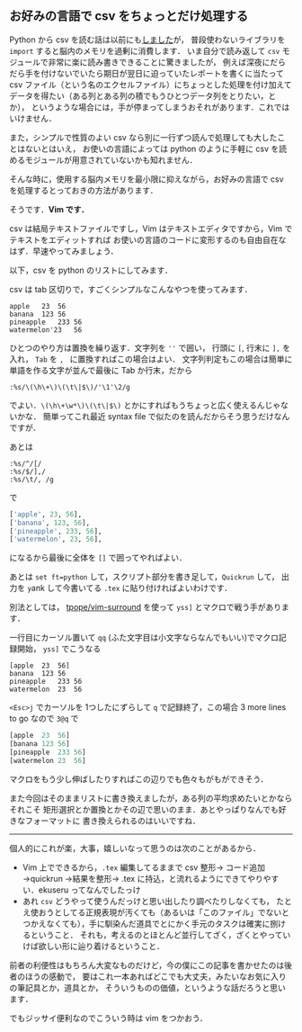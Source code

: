 お好みの言語で csv をちょっとだけ処理する
------------------------------------------

Python から csv を読む話は以前にも[しました](https://github.com/lesguillemets/notes/blob/master/2013/Oct/31-python-readcsv.md)が，
普段使わないライブラリを `import` すると脳内のメモリを過剰に消費します．
いま自分で読み返して `csv` モジュールで非常に楽に読み書きできることに驚きましたが，
例えば深夜にだらだら手を付けないでいたら期日が翌日に迫っていたレポートを書くに当たって 
csv ファイル（という名のエクセルファイル）にちょっとした処理を付け加えてデータを得たい（ある列とある列の積でもうひとつデータ列をとりたい，とか），
というような場合には，手が停まってしまうおそれがあります．これではいけません．

また，シンプルで性質のよい csv なら別に一行ずつ読んで処理しても大したことはないとはいえ，
お使いの言語によっては python のように手軽に csv を読めるモジュールが用意されていないかも知れません．

そんな時に，使用する脳内メモリを最小限に抑えながら，お好みの言語で csv を処理するとっておきの方法があります．

そうです．**Vim です．**

csv は結局テキストファイルですし，Vim はテキストエディタですから，Vim でテキストをエディットすれば
お使いの言語のコードに変形するのも自由自在なはず．早速やってみましょう．

以下，csv を python のリストにしてみます．

csv は tab 区切りで，すごくシンプルなこんなやつを使ってみます．

```csv
apple	23	56
banana	123	56
pineapple	233	56
watermelon'23	56
```

ひとつのやり方は置換を繰り返す．文字列を `''` で囲い，
行頭に `[`, 行末に `],` を入れ， `Tab` を `, ` に置換すればこの場合はよい．
文字列判定もこの場合は簡単に単語を作る文字が並んで最後に Tab か行末，だから

```Vim
:%s/\(\h\+\)\(\t\|$\)/'\1'\2/g
```

でよい．`\(\h\+\w*\)\(\t\|$\)` とかにすればもうちょっと広く使えるんじゃないかな．
簡単ってこれ最近 syntax file で似たのを読んだからそう思うだけなんですが．

あとは

```vim
:%s/^/[/
:%s/$/],/
:%s/\t/, /g

```

で

```Python
['apple', 23, 56],
['banana', 123, 56],
['pineapple', 233, 56],
['watermelon', 23, 56],
```

になるから最後に全体を `[]` で囲ってやればよい．

あとは `set ft=python` して，スクリプト部分を書き足して，`Quickrun` して，
出力を `y`ank して今書いてる `.tex` に貼り付ければよいわけです．

別法としては， [tpope/vim-surround](https://github.com/tpope/vim-surround) を使って
`yss]` とマクロで戦う手があります．

一行目にカーソル置いて `qq` (ふた文字目は小文字ならなんでもいい)でマクロ記録開始，
`yss]` でこうなる

```csv
[apple	23	56]
banana	123	56
pineapple	233	56
watermelon	23	56
```

`<Esc>j` でカーソルを 1つしたにずらして `q` で記録終了，この場合 3 more lines to go なので `3@q` で

```python
[apple	23	56]
[banana	123	56]
[pineapple	233	56]
[watermelon	23	56]
```

マクロをもう少し伸ばしたりすればこの辺りでも色々もがもができそう．

また今回はそのままリストに書き換えましたが，ある列の平均求めたいとかならそれこそ
矩形選択とか置換とかその辺で思いのまま．あとやっぱりなんでも好きなフォーマットに
書き換えられるのはいいですね．

---

個人的にこれが楽，大事，嬉しいなって思うのは次のことがあるから．

* Vim 上でできるから，`.tex` 編集してるままで csv 整形→ コード追加→quickrun →結果を整形→ .tex に持込，と流れるようにできてやりやすい．ekuseru ってなんでしたっけ
* あれ `csv` どうやって使うんだっけと思い出したり調べたりしなくても，
たとえ使おうとしてる正規表現が汚くても（あるいは「このファイル」でないとつかえなくても），手に馴染んだ道具でとにかく手元のタスクは確実に捌けるということ．
それも，考えるのとほとんど並行してざく，ざくとやっていけば欲しい形に辿り着けるということ．

前者の利便性はもちろん大変なものだけど，今の僕にこの記事を書かせたのは後者のほうの感動で，
要はこれ一本あればどこでも大丈夫，みたいなお気に入りの筆記具とか，道具とか，
そういうものの価値，というような話だろうと思います．

でもジッサイ便利なのでこういう時は vim をつかおう．
